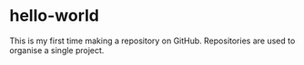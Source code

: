 # hello-world
This is my first time making a repository on GitHub. Repositories are used to organise a single project.
